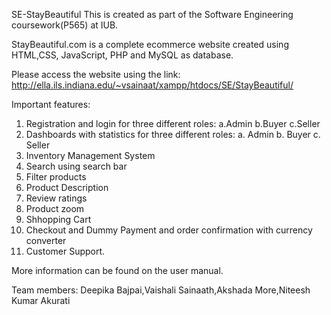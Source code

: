  
SE-StayBeautiful
 This is created as part of the Software Engineering coursework(P565) at IUB.
 
 StayBeautiful.com is a complete ecommerce website created using HTML,CSS, JavaScript, PHP and MySQL as database.

 Please access the website using the link:
 http://ella.ils.indiana.edu/~vsainaat/xampp/htdocs/SE/StayBeautiful/
 
  
 Important features:
 1. Registration and login for three different roles:
    a.Admin
    b.Buyer
    c.Seller
 2. Dashboards with statistics for three different roles:
    a. Admin
    b. Buyer
    c. Seller
 3. Inventory Management System
 4. Search using search bar
 5. Filter products
 6. Product Description
 7. Review ratings
 8. Product zoom
 9. Shhopping Cart 
 10. Checkout and Dummy Payment and order confirmation with currency converter
 11. Customer Support.
 
 More information can be found on the user manual.

 Team members:
 Deepika Bajpai,Vaishali Sainaath,Akshada More,Niteesh Kumar Akurati
